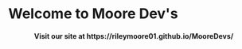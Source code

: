 <h1> Welcome to Moore Dev's </h1>
<h4 style="text-align: center;"> Visit our site at https://rileymoore01.github.io/MooreDevs/ </h4>
